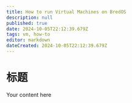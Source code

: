 ```yaml
---
title: How to run Virtual Machines on BredOS
description: null
published: true
date: 2024-10-05T22:12:39.679Z
tags: vm, how-to
editor: markdown
dateCreated: 2024-10-05T22:12:39.679Z
---
```


# 标题

Your content here
